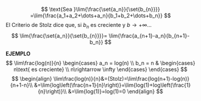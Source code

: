 $$
\text{Sea }\lim{\frac{\set{a_n}}{\set{b_{n}}}}
=\lim{\frac{a_1+a_2+\dots+a_n}{b_1+b_2+\dots+b_n}}
$$
El Criterio de Stolz dice que, si $b_{n}$ es creciente y $b \rightarrow{+\infty}$...
$$
\lim{\frac{\set{a_n}}{\set{b_{n}}}}=
\lim{\frac{a_{n+1}-a_n}{b_{n+1}-b_n}}
$$

**EJEMPLO**
$$
\lim\frac{log(n)}{n}
\begin{cases}
a_n = log(n) \\
b_n = n & 
\begin{cases}
n\text{ es creciente} \\
n\rightarrow \infty
\end{cases}
\end{cases}
$$
$$
\begin{align}
\lim\frac{log(n)}{n}&=(Stolz)=\lim\frac{log(n+1)-log(n)}{n+1-n}\\
&=\lim{log\left(\frac{n+1}{n}\right)}=\lim{log(1)+log\left(\frac{1}{n}\right)}\\
&=\lim{log(1)}=log(1)=0
\end{align}
$$